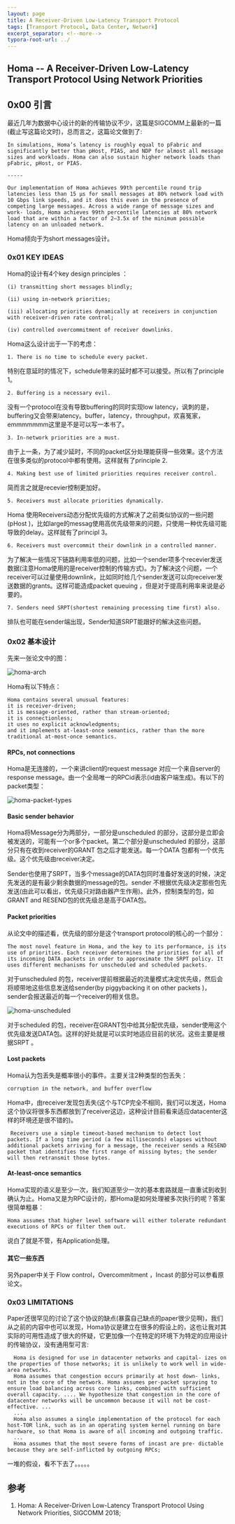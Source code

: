 ```yaml
---
layout: page
title: A Receiver-Driven Low-Latency Transport Protocol
tags: [Transport Protocol, Data Center, Network]
excerpt_separator: <!--more-->
typora-root-url: ../
---
```




## Homa -- A Receiver-Driven Low-Latency Transport Protocol Using Network Priorities 



## 0x00 引言

 最近几年为数据中心设计的新的传输协议不少，这篇是SIGCOMM上最新的一篇(截止写这篇论文时)，总而言之，这篇论文做到了:

```
In simulations, Homa’s latency is roughly equal to pFabric and significantly better than pHost, PIAS, and NDP for almost all message sizes and workloads. Homa can also sustain higher network loads than pFabric, pHost, or PIAS.

-----

Our implementation of Homa achieves 99th percentile round trip latencies less than 15 μs for small messages at 80% network load with 10 Gbps link speeds, and it does this even in the presence of competing large messages. Across a wide range of message sizes and work- loads, Homa achieves 99th percentile latencies at 80% network load that are within a factor of 2–3.5x of the minimum possible latency on an unloaded network. 
```

Homa倾向于为short messages设计。



### 0x01 KEY IDEAS 

Homa的设计有4个key design principles ：

```
(i) transmitting short messages blindly;

(ii) using in-network priorities;

(iii) allocating priorities dynamically at receivers in conjunction with receiver-driven rate control;

(iv) controlled overcommitment of receiver downlinks.
```

Homa这么设计出于一下的考虑：

```
1. There is no time to schedule every packet. 
```

 特别在意延时的情况下，schedule带来的延时都不可以接受。所以有了principle 1。



```
2. Buffering is a necessary evil.
```

没有一个protocol在没有导致buffering的同时实现low latency，讽刺的是，buffering又会带来latency。buffer，latency，throughput，欢喜冤家，emmmmmmm这里是不是可以写一本书了。



```
3. In-network priorities are a must. 
```

由于上一条，为了减少延时，不同的packet区分处理能获得一些效果。这个方法在很多类似的protocol中都有使用。这样就有了principle 2.



```
4. Making best use of limited priorities requires receiver control.
```

 简而言之就是recevier控制更加好。



```
5. Receivers must allocate priorities dynamically.
```

 Homa 使用Receivers动态分配优先级的方式解决了之前类似协议的一些问题(pHost )，比如large的messag使用高优先级带来的问题，只使用一种优先级可能导致的delay。这样就有了principl 3。



```
6. Receivers must overcommit their downlink in a controlled manner.
```

为了解决一些情况下链路利用率低的问题，比如一个sender项多个recevier发送数据(注意Homa使用的是receiver控制的传输方式)。为了解决这个问题，一个receiver可以过量使用downlink，比如同时给几个sender发送可以向receiver发送数据的grants。这样可能造成packet queuing ，但是对于提高利用率来说是必要的。



```
7. Senders need SRPT(shortest remaining processing time first) also. 
```

 排队也可能在sender端出现，Sender知道SRPT能跟好的解决这些问题。



### 0x02 基本设计

先来一张论文中的图：

![homa-arch](/assets/img/homa-arch.png)

Homa有以下特点：

```
Homa contains several unusual features: 
it is receiver-driven; 
it is message-oriented, rather than stream-oriented; 
it is connectionless; 
it uses no explicit acknowledgments; 
and it implements at-least-once semantics, rather than the more traditional at-most-once semantics.
```





#### RPCs, not connections 

 Homa是无连接的，一个来讲client的request message 对应一个来自server的 response message。由一个全局唯一的RPCid表示(id由客户端生成)。有以下的packet类型：

![homa-packet-types](/assets/img/homa-packet-types.png)



#### Basic sender behavior 

   Homa将Message分为两部分，一部分是unscheduled 的部分，这部分是立即会被发送的，可能有一个or多个packet。第二个部分是unscheduled 的部分，这部分只有在收到receiver的GRANT 包之后才能发送。每一个DATA 包都有一个优先级。这个优先级由receiver决定。

   Sender也使用了SRPT，当多个message的DATA包同时准备好发送的时候，决定先发送的是有最少剩余数据的message的包。sender 不根据优先级决定那些包先发送(由此可以看出，优先级只对路由器产生作用)。此外，控制类型的包，如GRANT and RESEND包的优先级总是高于DATA包。



#### Packet priorities 

   从论文中的描述看，优先级的部分是这个transport protocol的核心的一个部分：

```
The most novel feature in Homa, and the key to its performance, is its use of priorities. Each receiver determines the priorities for all of its incoming DATA packets in order to approximate the SRPT policy. It uses different mechanisms for unscheduled and scheduled packets. 
```

  

  对于unscheduled 的包，receiver提前根据最近的流量模式决定优先级，然后会将顺带地这些信息发送给sender(by piggybacking it on other packets )，sender会报送最近的每一个receiver的相关信息。

![homa-unscheduled](/assets/img/homa-unscheduled.png)



  对于scheduled 的包，receiver在GRANT包中给其分配优先级，sender使用这个优先级发送DATA包。这样的好处就是可以实时地适应目前的状况。这些主要是根据SRPT 。



#### Lost packets

 Homa认为包丢失是概率很小的事件。主要关注2种类型的包丢失：

```
corruption in the network, and buffer overflow
```

 Homa中，由receiver发现包丢失(这个与TCP完全不相同，我们可以发送，Homa这个协议将很多东西都放到了receiver这边，这种设计目前看来适应datacenter这样的环境还是很不错的)。

```
 Receivers use a simple timeout-based mechanism to detect lost packets. If a long time period (a few milliseconds) elapses without additional packets arriving for a message, the receiver sends a RESEND packet that identifies the first range of missing bytes; the sender will then retransmit those bytes.
```



#### At-least-once semantics 

   Homa实现的语义是至少一次，我们知道至少一次的基本套路就是一直重试到收到确认为止。Homa又是为RPC设计的，那Homa是如何处理被多次执行的呢？答案很简单粗暴：

```
Homa assumes that higher level software will either tolerate redundant executions of RPCs or filter them out.
```

  说白了就是不管，有Application处理。



#### 其它一些东西

 另外paper中关于 Flow control，Overcommitment ，Incast 的部分可以参看原论文。



### 0x03 LIMITATIONS 

   Paper还很罕见的讨论了这个协议的缺点(暴露自己缺点的paper很少见啊)，我们从之前的内容中也可以发现，Homa协议是建立在很多的假设上的，这也让我对其实际的可用性造成了很大的怀疑，它更加像一个在特定的环境下为特定的应用设计的传输协议，没有通用型可言:

```
  Homa is designed for use in datacenter networks and capital- izes on the properties of those networks; it is unlikely to work well in wide-area networks.
  Homa assumes that congestion occurs primarily at host down- links, not in the core of the network. Homa assumes per-packet spraying to ensure load balancing across core links, combined with sufficient overall capacity. .... We hypothesize that congestion in the core of datacenter networks will be uncommon because it will not be cost-effective. ... 
  ...
  Homa also assumes a single implementation of the protocol for each host-TOR link, such as in an operating system kernel running on bare hardware, so that Homa is aware of all incoming and outgoing traffic.
  ...
  Homa assumes that the most severe forms of incast are pre- dictable because they are self-inflicted by outgoing RPCs;
```

  一堆的假设，看不下去了。。。。。





## 参考

1. Homa: A Receiver-Driven Low-Latency Transport Protocol Using Network Priorities, SIGCOMM 2018;
